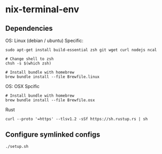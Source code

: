 # nix-terminal-env

## Dependencies

OS: Linux (debian / ubuntu) Specific:
```
sudo apt-get install build-essential zsh git wget curl nodejs ncal

# Change shell to zsh
chsh -s $(which zsh)

# Install bundle with homebrew
brew bundle install --file Brewfile.linux
```

OS: OSX Spcific
```
# Install bundle with homebrew
brew bundle install --file Brewfile.osx
```

Rust
```
curl --proto '=https' --tlsv1.2 -sSf https://sh.rustup.rs | sh
```

## Configure symlinked configs
```
./setup.sh
```
